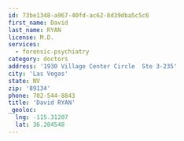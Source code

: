```yaml
---
id: 73be1348-a967-40fd-ac62-8d39dba5c5c6
first_name: David
last_name: RYAN
license: M.D.
services:
  - forensic-psychiatry
category: doctors
address: '1930 Village Center Circle  Ste 3-235'
city: 'Las Vegas'
state: NV
zip: '89134'
phone: 702-544-8843
title: 'David RYAN'
_geoloc:
  lng: -115.31207
  lat: 36.204548
---
```

